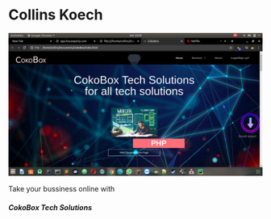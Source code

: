# Collins Koech
<img src="./img/Readme.png">
<p>Take your bussiness online with</p>
<h5>CokoBox Tech Solutions</h5>